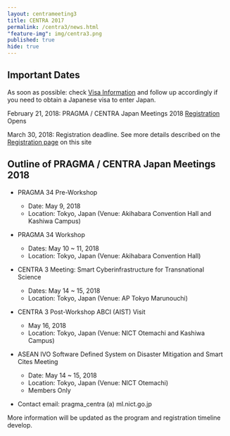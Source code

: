 ```yaml
---
layout: centrameeting3
title: CENTRA 2017
permalink: /centra3/news.html
"feature-img": img/centra3.png
published: true
hide: true
---
```



## Important Dates

As soon as possible: check [Visa Information](http://www.globalcentra.org/centra3/visainfo.html) and follow up accordingly if you need to obtain a Japanese visa to enter Japan.  

February 21, 2018: PRAGMA / CENTRA Japan Meetings 2018 [Registration](http://www.globalcentra.org/centra3/registration.html) Opens  

March 30, 2018: Registration deadline. See more details described on the [Registration page](http://www.globalcentra.org/centra3/registration.html) on this site   
  
    

## Outline of PRAGMA / CENTRA Japan Meetings 2018 

* PRAGMA 34 Pre-Workshop  
    - Date: May 9, 2018
    - Location: Tokyo, Japan (Venue: Akihabara Convention Hall and Kashiwa Campus)  
* PRAGMA 34 Workshop  
    - Dates: May 10 ~ 11, 2018  
    - Location: Tokyo, Japan (Venue: Akihabara Convention Hall)  
* CENTRA 3 Meeting: Smart Cyberinfrastructure for Transnational Science  
    - Dates: May 14 ~ 15, 2018  
    - Location: Tokyo, Japan (Venue: AP Tokyo Marunouchi)  
* CENTRA 3 Post-Workshop ABCI (AIST) Visit  
    - May 16, 2018  
    - Location: Tokyo, Japan (Venue: NICT Otemachi and Kashiwa Campus)  
* ASEAN IVO Software Defined System on Disaster Mitigation and Smart Cites Meeting  
    - Date: May 14 ~ 15, 2018
    - Location: Tokyo, Japan (Venue: NICT Otemachi)  
    - Members Only  
    
* Contact email: pragma_centra (a) ml.nict.go.jp 

More information will be updated as the program and registration timeline develop. 
